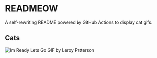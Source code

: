 # READMEOW

A self-rewriting README powered by GitHub Actions to display cat gifs.

## Cats

![Im Ready Lets Go GIF by Leroy Patterson](https://media2.giphy.com/media/CjmvTCZf2U3p09Cn0h/200.gif?cid=9acd02da8w7997g883m8tqt31ftdnm1irhcbev4qicca64f7&ep=v1_gifs_search&rid=200.gif&ct=g)
